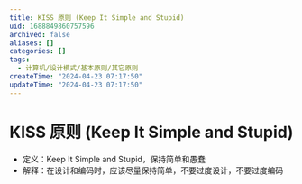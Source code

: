 ```yaml
---
title: KISS 原则 (Keep It Simple and Stupid)
uid: 1688849860757596
archived: false
aliases: []
categories: []
tags:
  - 计算机/设计模式/基本原则/其它原则
createTime: "2024-04-23 07:17:50"
updateTime: "2024-04-23 07:17:50"
---
```


# KISS 原则 (Keep It Simple and Stupid)

- 定义：Keep It Simple and Stupid，保持简单和愚蠢
- 解释：在设计和编码时，应该尽量保持简单，不要过度设计，不要过度编码
